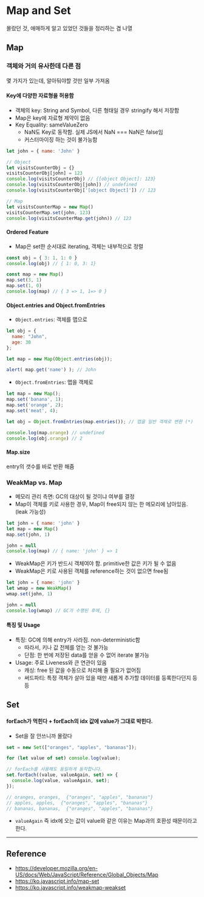 # Map and Set

몰랐던 것, 애매하게 알고 있었던 것들을 정리하는 겸 나열

## Map

### 객체와 거의 유사한데 다른 점
몇 가지가 있는데, 알아둬야할 것만 일부 가져옴

#### Key에 **다양한 자료형을 허용함**
- 객체의 key: String and Symbol, 다른 형태일 경우 stringify 해서 저장함
- Map은 key에 자료형 제약이 없음
- Key Equality: sameValueZero
  - NaN도 Key로 동작함. 실제 JS에서 NaN === NaN은 false임
  - 커스터마이징 하는 것이 불가능함

``` javascript
let john = { name: 'John' }

// Object
let visitsCounterObj = {}
visitsCounterObj[john] = 123
console.log(visitsCounterObj) // {[object Object]: 123}
console.log(visitsCounterObj[john]) // undefined
console.log(visitsCounterObj['[object Object]']) // 123

// Map
let visitsCounterMap = new Map()
visitsCounterMap.set(john, 123)
console.log(visitsCounterMap.get(john)) // 123

```

#### Ordered Feature
- Map은 set한 순서대로 iterating, 객체는 내부적으로 정렬

``` javascript
const obj = { 3: 1, 1: 0 }
console.log(obj) // { 1: 0, 3: 1}

const map = new Map()
map.set(3, 1)
map.set(1, 0)
console.log(map) // { 3 => 1, 1=> 0 }

```

#### Object.entries and Object.fromEntries
- `Object.entries`: 객체를 맵으로

``` javascript
let obj = {
  name: "John",
  age: 30
};

let map = new Map(Object.entries(obj));

alert( map.get('name') ); // John
```

- `Object.fromEntries`: 맵을 객체로

``` javascript
let map = new Map();
map.set('banana', 1);
map.set('orange', 2);
map.set('meat', 4);

let obj = Object.fromEntries(map.entries()); // 맵을 일반 객체로 변환 (*)

console.log(map.orange) // undefined
console.log(obj.orange) // 2
```

#### Map.size
entry의 갯수를 바로 반환 해줌

### WeakMap vs. Map
- 메모리 관리 측면: GC의 대상이 될 것이냐 여부를 결정
- Map이 객체를 키로 사용한 경우, Map이 free되지 않는 한 메모리에 남아있음. (leak 가능성)

``` javascript
let john = { name: 'john' }
let map = new Map()
map.set(john, 1)

john = null
console.log(map) // { name: 'john' } => 1
```

- WeakMap은 키가 반드시 객체여야 함. primitive한 값은 키가 될 수 없음
- WeakMap은 키로 사용된 객체를 reference하는 것이 없으면 free됨

``` javascript
let john = { name: 'john' }
let wmap = new WeakMap()
wmap.set(john, 1)

john = null
console.log(wmap) // GC가 수행된 후에, {}
```

#### 특징 및 Usage
- 특징: GC에 의해 entry가 사라짐. non-deterministic함
  - 따라서, 키나 값 전체를 얻는 것 불가능
  - 단점: 한 번에 저장된 data를 얻을 수 없어 iterate 불가능
- Usage: 주로 Liveness와 큰 연관이 있음
  - 캐싱: free 된 값을 수동으로 처리해 줄 필요가 없어짐
  - 써드파티: 특정 객체가 살아 있을 때만 새롭게 추가할 데이터를 등록한다던지 등등

## Set

#### forEach가 먹힌다 + forEach의 idx 값에 value가 그대로 박힌다.
- Set을 잘 안쓰니까 몰랐다

``` javascript
set = new Set(["oranges", "apples", "bananas"]);

for (let value of set) console.log(value);

// forEach를 사용해도 동일하게 동작합니다.
set.forEach((value, valueAgain, set) => {
  console.log(value, valueAgain, set);  
});

// oranges, oranges,  {"oranges", "apples", "bananas"}
// apples, apples,  {"oranges", "apples", "bananas"}
// bananas, bananas,  {"oranges", "apples", "bananas"}
```

- `valueAgain` 즉 idx에 오는 값이 value와 같은 이유는 Map과의 호환성 때문이라고 한다.

---
## Reference
- https://developer.mozilla.org/en-US/docs/Web/JavaScript/Reference/Global_Objects/Map
- https://ko.javascript.info/map-set
- https://ko.javascript.info/weakmap-weakset